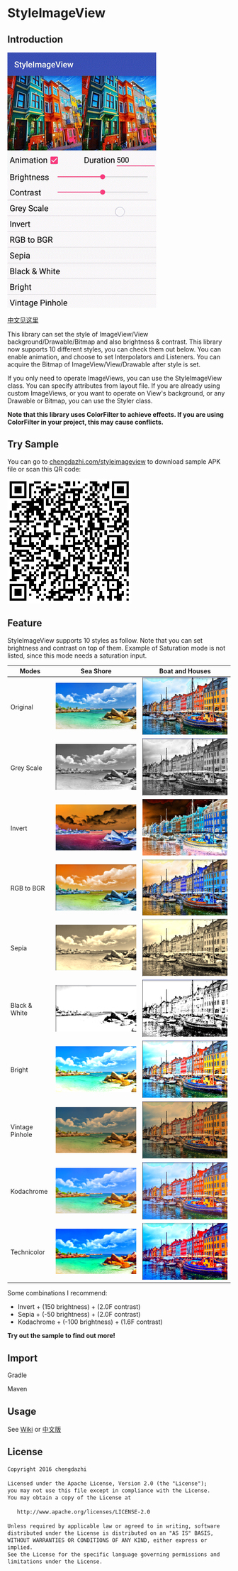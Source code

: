 # StyleImageView

## Introduction

![gif_sample](./images/style_sample.gif)

[中文见这里](https://github.com/chengdazhi/StyleImageView/wiki/%E4%B8%AD%E6%96%87%E8%AF%B4%E6%98%8E%E9%A1%B5)

This library can set the style of ImageView/View background/Drawable/Bitmap and also brightness & contrast. This library now supports 10 different styles, you can check them out below. You can enable animation, and choose to set Interpolators and Listeners. You can acquire the Bitmap of ImageView/View/Drawable after style is set.

If you only need to operate ImageViews, you can use the StyleImageView class. You can specify attributes from layout file. If you are already using custom ImageViews, or you want to operate on View's background, or any Drawable or Bitmap, you can use the Styler class.

**Note that this library uses ColorFilter to achieve effects. If you are using ColorFilter in your project, this may cause conflicts.**


## Try Sample

You can go to [chengdazhi.com/styleimageview](http://chengdazhi.com/styleimageview) to download sample APK file or scan this QR code:

![qr](./images/style_image_view_qr.png)

## Feature

StyleImageView supports 10 styles as follow. Note that you can set brightness and contrast on top of them. Example of Saturation mode is not listed, since this mode needs a saturation input.

| Modes           | Sea Shore | Boat and Houses |
| --------------- | --------- | --------------- |
| Original        | ![sea_original](./images/sea_original.png) | ![boat_original](./images/boat_original.png) |
| Grey Scale      | ![sea_grey_scale](./images/sea_grey_scale.png) | ![boat_grey_scale](./images/boat_grey_scale.png) |
| Invert          | ![sea_invert](./images/sea_invert.png) | ![boat_invert](./images/boat_invert.png) |
| RGB to BGR      | ![sea_rgb_to_bgr](./images/sea_rgb_to_bgr.png) | ![boat_rgb_to_bgr](./images/boat_rgb_to_bgr.png) |
| Sepia           | ![sea_sepia](./images/sea_sepia.png) | ![boat_sepia](./images/boat_sepia.png) |
| Black & White   | ![sea_black_and_white](./images/sea_black_and_white.png) | ![boat_black_and_white](./images/boat_black_and_white.png) |
| Bright          | ![sea_bright](./images/sea_bright.png) | ![boat_bright](./images/boat_bright.png) |
| Vintage Pinhole | ![sea_vintage_pinhole](./images/sea_vintage_pinhole.png) | ![boat_vintage_pinhole](./images/boat_vintage_pinhole.png) |
| Kodachrome      | ![sea_kodachrome](./images/sea_kodachrome.png) | ![boat_kodachrome](./images/boat_kodachrome.png) |
| Technicolor     | ![sea_technicolor](./images/sea_technicolor.png) | ![boat_technicolor](./images/boat_technicolor.png) |

Some combinations I recommend:

* Invert + (150 brightness) + (2.0F contrast)
* Sepia + (-50 brightness) + (2.0F contrast)
* Kodachrome + (-100 brightness) + (1.6F contrast)

**Try out the sample to find out more!**

## Import

Gradle

Maven

## Usage

See [Wiki](https://github.com/chengdazhi/StyleImageView/wiki) or [中文版](https://github.com/chengdazhi/StyleImageView/wiki/%E4%B8%AD%E6%96%87%E8%AF%B4%E6%98%8E%E9%A1%B5)

## License

    Copyright 2016 chengdazhi

    Licensed under the Apache License, Version 2.0 (the "License");
    you may not use this file except in compliance with the License.
    You may obtain a copy of the License at

       http://www.apache.org/licenses/LICENSE-2.0

    Unless required by applicable law or agreed to in writing, software
    distributed under the License is distributed on an "AS IS" BASIS,
    WITHOUT WARRANTIES OR CONDITIONS OF ANY KIND, either express or implied.
    See the License for the specific language governing permissions and
    limitations under the License.
